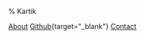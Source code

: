 % Kartik

[About](about.html)
[Github](https://github.com/Kartik1397){target="_blank"}
[Contact](mailto:kartik@ktklab.org)

